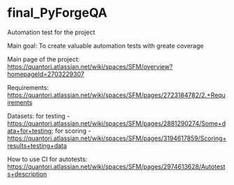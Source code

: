 # final_PyForgeQA
Automation test for the project

Main goal: To create valuable automation tests with greate coverage

Main page of the project: https://quantori.atlassian.net/wiki/spaces/SFM/overview?homepageId=2703229307

Requirements: https://quantori.atlassian.net/wiki/spaces/SFM/pages/2723184782/2.+Requirements

Datasets: 
  for testing - https://quantori.atlassian.net/wiki/spaces/SFM/pages/2881290274/Some+data+for+testing;
  for scoring - https://quantori.atlassian.net/wiki/spaces/SFM/pages/3194617859/Scoring+results+testing+data

How to use CI for autotests: https://quantori.atlassian.net/wiki/spaces/SFM/pages/2974613628/Autotests+description

